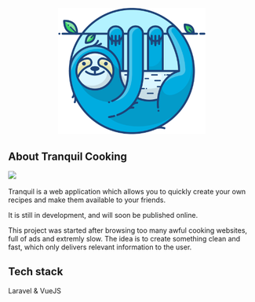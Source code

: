 <p align="center"><img src="./public/images/sloth.png" width="300"></p>

## About Tranquil Cooking

![](./public/teaser.gif)

Tranquil is a web application which allows you to quickly create your own recipes and make them available to your friends.

It is still in development, and will soon be published online.

This project was started after browsing too many awful cooking websites, full of ads and extremly slow. The idea is to create something clean and fast, which only delivers relevant information to the user.

## Tech stack

Laravel & VueJS

